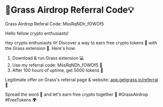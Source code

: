 # 🚀Grass Airdrop Referral Code💡
Grass Airdrop Referal Code: MssRqNDh_fOWOf5

Hello fellow crypto enthusiasts! 


Hey crypto enthusiasts 🌐! Discover a way to earn free crypto tokens 🤑 with the Grass extension 🔗. Here's how:

1. Download & run Grass extension 💻
2. Use my referral code: MssRqNDh_fOWOf5 📝
3. After 100 hours of uptime, get 5000 tokens 🎉

Legitimate offer on Grass's referral page & website: [app.getgrass.io/referral](http://app.getgrass.io/referral) 📑

Spread the word 📣 and let's earn free crypto together 🤝 #GrassAirdrop #FreeTokens 🌍
